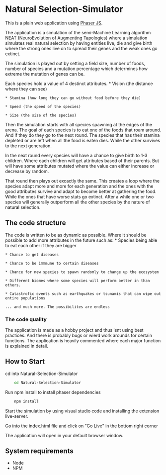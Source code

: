# Natural Selection-Simulator

This is a plain web application using [Phaser JS](https://phaser.io/). 

The application is a simulation of the semi-Machine Learning algorithm NEAT (NeuroEvolution of Augmenting Tapologies) where a simulation simulates real natural selection by having entities live, die and give birth where the strong ones live on to spread their genes and the weak ones go extinct.

The simulation is played out by setting a field size, number of foods, number of species and a mutation percentage which determines how extreme the mutation of genes can be.

Each species hold a value of 4 destinct attributes. 
    * Vision (the distance where they can see)

    * Stamina (how long they can go without food before they die)

    * Speed (the speed of the species)
    
    * Size (the size of the species)

Then the simulation starts with all species spawning at the edges of the arena. The goal of each species is to eat one of the foods that roam around. And if they do they go to the next round. 
The species that has their stamina depleted or are left when all the food is eaten dies. While the other survives to the next generation.

In the next round every species will have a chance to give birth to 1-3 children. Where each children will get attributes based of their parents. But will have some attributes mutated where the value can either increase or decrease by random.

That round then plays out excactly the same. This creates a loop where the species adapt more and more for each generation and the ones with the good attributes survive and adapt to become better at gathering the food.
While the ones that have worse stats go extinct. After a while one or two species will generally outperform all the other species by the nature of natural selection.

## The code structure

The code is written to be as dynamic as possible. Where it should be possible to add more attributes in the future such as: 
    * Species being able to eat each other if they are bigger

    * Chance to get diseases

    * Chance to be immmune to certain diseases

    * Chance for new species to spawn randomly to change up the ecosystem

    * Different biomes where some species will perform better in than others.

    * Catastrofic events such as earthquakes or tsunamis that can wipe out entire populations

    ... and much more. The possibilites are endless

### The code quality
The application is made as a hobby project and thus isnt using best practices. And there is probably bugs or wierd work arounds for certain functions.
The application is heavily commented where each major function is explained in detail. 

## How to Start
cd into Natural-Selection-Simulator

```bash
    cd Natural-Selection-Simulator
```

Run npm install to install phaser dependencies
```bash
    npm install
```

Start the simulation by using visual studio code and installing the extension live-server. 

Go into the index.html file and click on "Go Live" in the bottom right corner

The application will open in your default browser window.

## System requirements

- Node
- NPM